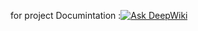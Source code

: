 for project Documintation :[![Ask DeepWiki](https://deepwiki.com/badge.svg)](https://deepwiki.com/youssefkamal2030/CareerPath)
